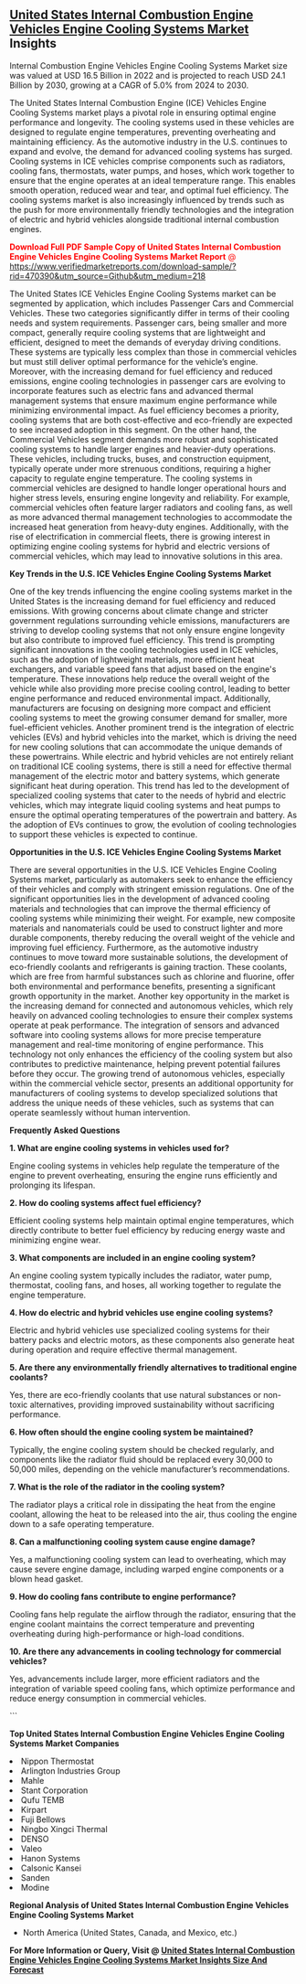 <h2><a href="https://www.verifiedmarketreports.com/download-sample/?rid=470390&amp;utm_source=Github&amp;utm_medium=218" target="_blank">United States Internal Combustion Engine Vehicles Engine Cooling Systems Market</a> Insights</h2><p>Internal Combustion Engine Vehicles Engine Cooling Systems Market size was valued at USD 16.5 Billion in 2022 and is projected to reach USD 24.1 Billion by 2030, growing at a CAGR of 5.0% from 2024 to 2030.</p><p> <p>The United States Internal Combustion Engine (ICE) Vehicles Engine Cooling Systems market plays a pivotal role in ensuring optimal engine performance and longevity. The cooling systems used in these vehicles are designed to regulate engine temperatures, preventing overheating and maintaining efficiency. As the automotive industry in the U.S. continues to expand and evolve, the demand for advanced cooling systems has surged. Cooling systems in ICE vehicles comprise components such as radiators, cooling fans, thermostats, water pumps, and hoses, which work together to ensure that the engine operates at an ideal temperature range. This enables smooth operation, reduced wear and tear, and optimal fuel efficiency. The cooling systems market is also increasingly influenced by trends such as the push for more environmentally friendly technologies and the integration of electric and hybrid vehicles alongside traditional internal combustion engines. <p><span class=""><span style="color: #ff0000;"><strong>Download Full PDF Sample Copy of United States Internal Combustion Engine Vehicles Engine Cooling Systems Market Report</strong> @ </span><a href="https://www.verifiedmarketreports.com/download-sample/?rid=470390&amp;utm_source=Github&amp;utm_medium=218" target="_blank">https://www.verifiedmarketreports.com/download-sample/?rid=470390&amp;utm_source=Github&amp;utm_medium=218</a></span></p></p> <p>The United States ICE Vehicles Engine Cooling Systems market can be segmented by application, which includes Passenger Cars and Commercial Vehicles. These two categories significantly differ in terms of their cooling needs and system requirements. Passenger cars, being smaller and more compact, generally require cooling systems that are lightweight and efficient, designed to meet the demands of everyday driving conditions. These systems are typically less complex than those in commercial vehicles but must still deliver optimal performance for the vehicle’s engine. Moreover, with the increasing demand for fuel efficiency and reduced emissions, engine cooling technologies in passenger cars are evolving to incorporate features such as electric fans and advanced thermal management systems that ensure maximum engine performance while minimizing environmental impact. As fuel efficiency becomes a priority, cooling systems that are both cost-effective and eco-friendly are expected to see increased adoption in this segment. On the other hand, the Commercial Vehicles segment demands more robust and sophisticated cooling systems to handle larger engines and heavier-duty operations. These vehicles, including trucks, buses, and construction equipment, typically operate under more strenuous conditions, requiring a higher capacity to regulate engine temperature. The cooling systems in commercial vehicles are designed to handle longer operational hours and higher stress levels, ensuring engine longevity and reliability. For example, commercial vehicles often feature larger radiators and cooling fans, as well as more advanced thermal management technologies to accommodate the increased heat generation from heavy-duty engines. Additionally, with the rise of electrification in commercial fleets, there is growing interest in optimizing engine cooling systems for hybrid and electric versions of commercial vehicles, which may lead to innovative solutions in this area. <p><b>Key Trends in the U.S. ICE Vehicles Engine Cooling Systems Market</b></p> <p>One of the key trends influencing the engine cooling systems market in the United States is the increasing demand for fuel efficiency and reduced emissions. With growing concerns about climate change and stricter government regulations surrounding vehicle emissions, manufacturers are striving to develop cooling systems that not only ensure engine longevity but also contribute to improved fuel efficiency. This trend is prompting significant innovations in the cooling technologies used in ICE vehicles, such as the adoption of lightweight materials, more efficient heat exchangers, and variable speed fans that adjust based on the engine's temperature. These innovations help reduce the overall weight of the vehicle while also providing more precise cooling control, leading to better engine performance and reduced environmental impact. Additionally, manufacturers are focusing on designing more compact and efficient cooling systems to meet the growing consumer demand for smaller, more fuel-efficient vehicles. Another prominent trend is the integration of electric vehicles (EVs) and hybrid vehicles into the market, which is driving the need for new cooling solutions that can accommodate the unique demands of these powertrains. While electric and hybrid vehicles are not entirely reliant on traditional ICE cooling systems, there is still a need for effective thermal management of the electric motor and battery systems, which generate significant heat during operation. This trend has led to the development of specialized cooling systems that cater to the needs of hybrid and electric vehicles, which may integrate liquid cooling systems and heat pumps to ensure the optimal operating temperatures of the powertrain and battery. As the adoption of EVs continues to grow, the evolution of cooling technologies to support these vehicles is expected to continue. <p><b>Opportunities in the U.S. ICE Vehicles Engine Cooling Systems Market</b></p> <p>There are several opportunities in the U.S. ICE Vehicles Engine Cooling Systems market, particularly as automakers seek to enhance the efficiency of their vehicles and comply with stringent emission regulations. One of the significant opportunities lies in the development of advanced cooling materials and technologies that can improve the thermal efficiency of cooling systems while minimizing their weight. For example, new composite materials and nanomaterials could be used to construct lighter and more durable components, thereby reducing the overall weight of the vehicle and improving fuel efficiency. Furthermore, as the automotive industry continues to move toward more sustainable solutions, the development of eco-friendly coolants and refrigerants is gaining traction. These coolants, which are free from harmful substances such as chlorine and fluorine, offer both environmental and performance benefits, presenting a significant growth opportunity in the market. Another key opportunity in the market is the increasing demand for connected and autonomous vehicles, which rely heavily on advanced cooling technologies to ensure their complex systems operate at peak performance. The integration of sensors and advanced software into cooling systems allows for more precise temperature management and real-time monitoring of engine performance. This technology not only enhances the efficiency of the cooling system but also contributes to predictive maintenance, helping prevent potential failures before they occur. The growing trend of autonomous vehicles, especially within the commercial vehicle sector, presents an additional opportunity for manufacturers of cooling systems to develop specialized solutions that address the unique needs of these vehicles, such as systems that can operate seamlessly without human intervention. <p><b>Frequently Asked Questions</b></p> <p><b>1. What are engine cooling systems in vehicles used for?</b></p> <p>Engine cooling systems in vehicles help regulate the temperature of the engine to prevent overheating, ensuring the engine runs efficiently and prolonging its lifespan.</p> <p><b>2. How do cooling systems affect fuel efficiency?</b></p> <p>Efficient cooling systems help maintain optimal engine temperatures, which directly contribute to better fuel efficiency by reducing energy waste and minimizing engine wear.</p> <p><b>3. What components are included in an engine cooling system?</b></p> <p>An engine cooling system typically includes the radiator, water pump, thermostat, cooling fans, and hoses, all working together to regulate the engine temperature.</p> <p><b>4. How do electric and hybrid vehicles use engine cooling systems?</b></p> <p>Electric and hybrid vehicles use specialized cooling systems for their battery packs and electric motors, as these components also generate heat during operation and require effective thermal management.</p> <p><b>5. Are there any environmentally friendly alternatives to traditional engine coolants?</b></p> <p>Yes, there are eco-friendly coolants that use natural substances or non-toxic alternatives, providing improved sustainability without sacrificing performance.</p> <p><b>6. How often should the engine cooling system be maintained?</b></p> <p>Typically, the engine cooling system should be checked regularly, and components like the radiator fluid should be replaced every 30,000 to 50,000 miles, depending on the vehicle manufacturer’s recommendations.</p> <p><b>7. What is the role of the radiator in the cooling system?</b></p> <p>The radiator plays a critical role in dissipating the heat from the engine coolant, allowing the heat to be released into the air, thus cooling the engine down to a safe operating temperature.</p> <p><b>8. Can a malfunctioning cooling system cause engine damage?</b></p> <p>Yes, a malfunctioning cooling system can lead to overheating, which may cause severe engine damage, including warped engine components or a blown head gasket.</p> <p><b>9. How do cooling fans contribute to engine performance?</b></p> <p>Cooling fans help regulate the airflow through the radiator, ensuring that the engine coolant maintains the correct temperature and preventing overheating during high-performance or high-load conditions.</p> <p><b>10. Are there any advancements in cooling technology for commercial vehicles?</b></p> <p>Yes, advancements include larger, more efficient radiators and the integration of variable speed cooling fans, which optimize performance and reduce energy consumption in commercial vehicles.</p> ```</p><p><strong>Top United States Internal Combustion Engine Vehicles Engine Cooling Systems Market Companies</strong></p><div data-test-id=""><p><li>Nippon Thermostat</li><li> Arlington Industries Group</li><li> Mahle</li><li> Stant Corporation</li><li> Qufu TEMB</li><li> Kirpart</li><li> Fuji Bellows</li><li> Ningbo Xingci Thermal</li><li> DENSO</li><li> Valeo</li><li> Hanon Systems</li><li> Calsonic Kansei</li><li> Sanden</li><li> Modine</li></p><div><strong>Regional Analysis of&nbsp;United States Internal Combustion Engine Vehicles Engine Cooling Systems Market</strong></div><ul><li dir="ltr"><p dir="ltr">North America&nbsp;(United States, Canada, and Mexico, etc.)</p></li></ul><p><strong>For More Information or Query, Visit @&nbsp;</strong><strong><a href="https://www.verifiedmarketreports.com/product/internal-combustion-engine-vehicles-engine-cooling-systems-market/?utm_source=Github&amp;utm_medium=218" target="_blank">United States Internal Combustion Engine Vehicles Engine Cooling Systems Market Insights Size And Forecast</a></strong></p></div>
